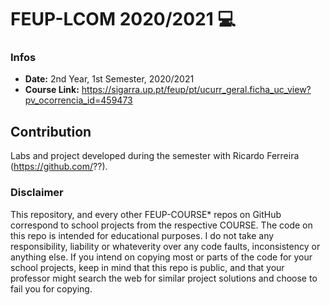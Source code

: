 # FEUP-LCOM 2020/2021 :computer:

### Infos
* **Date:** 2nd Year, 1st Semester, 2020/2021
* **Course Link:** https://sigarra.up.pt/feup/pt/ucurr_geral.ficha_uc_view?pv_ocorrencia_id=459473

## Contribution
Labs and project developed during the semester with Ricardo Ferreira (https://github.com/??).

### Disclaimer
This repository, and every other FEUP-COURSE* repos on GitHub correspond to school projects from the respective COURSE. The code on this repo is intended for educational purposes. I do not take any responsibility, liability or whateverity over any code faults, inconsistency or anything else. If you intend on copying most or parts of the code for your school projects, keep in mind that this repo is public, and that your professor might search the web for similar project solutions and choose to fail you for copying.
